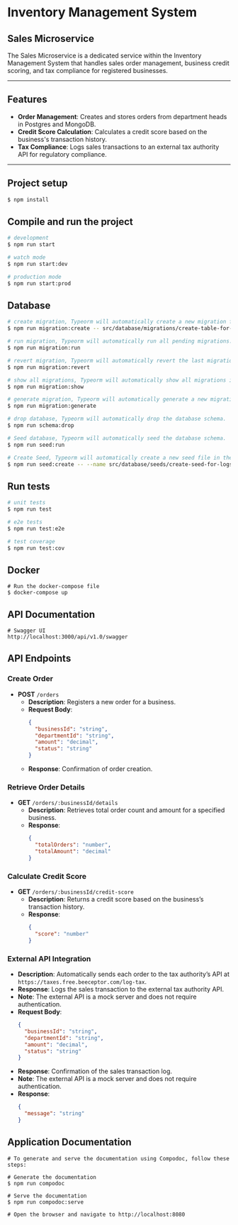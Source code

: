 
# Inventory Management System

## Sales Microservice

The Sales Microservice is a dedicated service within the Inventory Management System that handles sales order management, business credit scoring, and tax compliance for registered businesses.

---

## Features
- **Order Management**: Creates and stores orders from department heads in Postgres and MongoDB.
- **Credit Score Calculation**: Calculates a credit score based on the business's transaction history.
- **Tax Compliance**: Logs sales transactions to an external tax authority API for regulatory compliance.

---


## Project setup

```bash
$ npm install
```

## Compile and run the project

```bash
# development
$ npm run start

# watch mode
$ npm run start:dev

# production mode
$ npm run start:prod
```

## Database

```bash
# create migration, Typeorm will automatically create a new migration file in the src/database/migrations directory from the current database schema based on the entities you have or have changed.
$ npm run migration:create -- src/database/migrations/create-table-for-invoices

# run migration, Typeorm will automatically run all pending migrations.
$ npm run migration:run

# revert migration, Typeorm will automatically revert the last migration file in the src/database/migrations directory.
$ npm run migration:revert

# show all migrations, Typeorm will automatically show all migrations in the src/database/migrations directory.
$ npm run migration:show

# generate migration, Typeorm will automatically generate a new migration file in the src/database/migrations directory based on the entities you have or have changed.
$ npm run migration:generate

# drop database, Typeorm will automatically drop the database schema.
$ npm run schema:drop

# Seed database, Typeorm will automatically seed the database schema.
$ npm run seed:run

# Create Seed, Typeorm will automatically create a new seed file in the src/database/seeds directory.
$ npm run seed:create -- --name src/database/seeds/create-seed-for-logs

```

## Run tests

```bash
# unit tests
$ npm run test

# e2e tests
$ npm run test:e2e

# test coverage
$ npm run test:cov
```

## Docker

``` 
# Run the docker-compose file
$ docker-compose up
```

## API Documentation

```
# Swagger UI
http://localhost:3000/api/v1.0/swagger

```

## API Endpoints

### Create Order

- **POST** `/orders`
    - **Description**: Registers a new order for a business.
    - **Request Body**:
      ```json
      {
        "businessId": "string",
        "departmentId": "string",
        "amount": "decimal",
        "status": "string"
      }
      ```
    - **Response**: Confirmation of order creation.

### Retrieve Order Details

- **GET** `/orders/:businessId/details`
    - **Description**: Retrieves total order count and amount for a specified business.
    - **Response**:
      ```json
      {
        "totalOrders": "number",
        "totalAmount": "decimal"
      }
      ```

### Calculate Credit Score

- **GET** `/orders/:businessId/credit-score`
    - **Description**: Returns a credit score based on the business’s transaction history.
    - **Response**:
      ```json
      {
        "score": "number"
      }
      ```

### External API Integration

- **Description**: Automatically sends each order to the tax authority’s API at `https://taxes.free.beeceptor.com/log-tax`.
- **Response**: Logs the sales transaction to the external tax authority API.
- **Note**: The external API is a mock server and does not require authentication.
- **Request Body**:
  ```json
  {
    "businessId": "string",
    "departmentId": "string",
    "amount": "decimal",
    "status": "string"
  }
  ```
- **Response**: Confirmation of the sales transaction log.
- **Note**: The external API is a mock server and does not require authentication.
- **Response**:
  ```json
  {
    "message": "string"
  }
  ```

## Application Documentation

```
# To generate and serve the documentation using Compodoc, follow these steps:

# Generate the documentation
$ npm run compodoc

# Serve the documentation
$ npm run compodoc:serve

# Open the browser and navigate to http://localhost:8080
```

